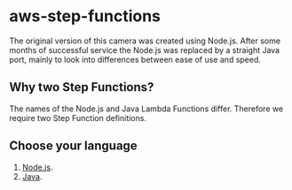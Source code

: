 # aws-step-functions

The original version of this camera was created using Node.js.  After some months of successful service the Node.js was replaced by a straight Java port, mainly to look into differences between ease of use and speed.

## Why two Step Functions?

The names of the Node.js and Java Lambda Functions differ.  Therefore we require two Step Function definitions.

## Choose your language

1. [Node.js](https://github.com/markwest1972/smart-security-camera/tree/master/aws-step-functions/nodejs).
2. [Java](https://github.com/markwest1972/smart-security-camera/tree/master/aws-step-functions/java).
